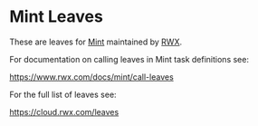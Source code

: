 # Mint Leaves

These are leaves for [Mint](https://www.rwx.com/mint) maintained by [RWX](https://www.rwx.com).

For documentation on calling leaves in Mint task definitions see:

https://www.rwx.com/docs/mint/call-leaves

For the full list of leaves see:

https://cloud.rwx.com/leaves
